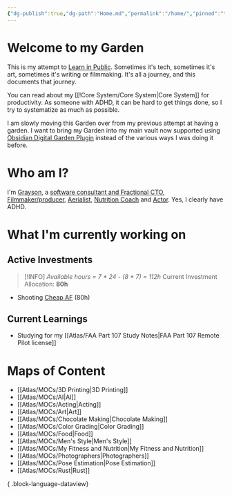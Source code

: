 ```yaml
---
{"dg-publish":true,"dg-path":"Home.md","permalink":"/home/","pinned":"true","tags":["gardenEntry"],"updated":"2025-03-31T06:41:30.563-07:00"}
---
```


# Welcome to my Garden

This is my attempt to [Learn in Public](https://www.swyx.io/learn-in-public). Sometimes it's tech, sometimes it's art, sometimes it's writing or filmmaking. It's all a journey, and this documents that journey.

You can read about my [[!Core System/Core System\|Core System]] for productivity. As someone with ADHD, it can be hard to get things done, so I try to systematize as much as possible.

I am slowly moving this Garden over from my previous attempt at having a garden. I want to bring my Garden into my main vault now supported using [Obsidian Digital Garden Plugin](https://dg-docs.ole.dev/) instead of the various ways I was doing it before.

# Who am I?

I'm [Grayson](https://graysonarts.com), a [software consultant and Fractional CTO](https://grayson.llc), [Filmmaker/producer](https://www.imdb.com/name/nm6722099/), [Aerialist](https://www.instagram.com/graysonaerialarts), [Nutrition Coach](https://nutritiongay.com) and [Actor](https://www.tcmmodels.com/talent-men/2615356/grayson-h). Yes, I clearly have ADHD.

# What I'm currently working on


<div class="transclusion internal-embed is-loaded"><div class="markdown-embed">



## Active Investments

> [!INFO]
> *Available hours = 7 \* 24 - (8 \* 7) = 112h*
> Current Investment Allocation:  **80h**

- Shooting [Cheap AF](https://cheapaffilm.com) (80h)


</div></div>



<div class="transclusion internal-embed is-loaded"><div class="markdown-embed">



## Current Learnings
- Studying for my [[Atlas/FAA Part 107 Study Notes\|FAA Part 107 Remote Pilot license]]


</div></div>

# Maps of Content
- [[Atlas/MOCs/3D Printing\|3D Printing]]
- [[Atlas/MOCs/AI\|AI]]
- [[Atlas/MOCs/Acting\|Acting]]
- [[Atlas/MOCs/Art\|Art]]
- [[Atlas/MOCs/Chocolate Making\|Chocolate Making]]
- [[Atlas/MOCs/Color Grading\|Color Grading]]
- [[Atlas/MOCs/Food\|Food]]
- [[Atlas/MOCs/Men's Style\|Men's Style]]
- [[Atlas/MOCs/My Fitness and Nutrition\|My Fitness and Nutrition]]
- [[Atlas/MOCs/Photographers\|Photographers]]
- [[Atlas/MOCs/Pose Estimation\|Pose Estimation]]
- [[Atlas/MOCs/Rust\|Rust]]

{ .block-language-dataview}